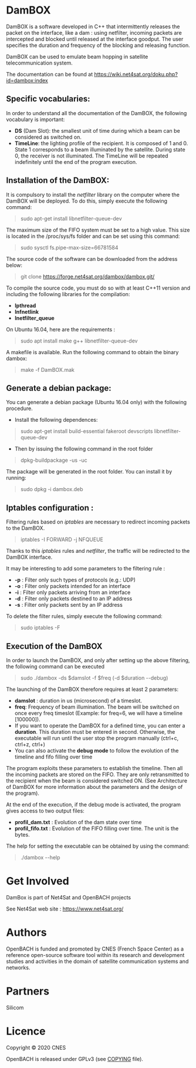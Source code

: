 DamBOX
=====

DamBOX is a software developed in C++ that intermittently releases the packet on the interface, like a dam : using netfilter, incoming packets are intercepted and blocked until released at the interface goodput. The user specifies the duration and frequency of the blocking and releasing function.

DamBOX can be used to emulate beam hopping in satellite telecommunication system.

The documentation can be found at https://wiki.net4sat.org/doku.php?id=dambox:index

Specific vocabularies:
----------------------
In order to understand all the documentation of the DamBOX, the following vocabulary is important:

* **DS** (Dam Slot): the smallest unit of time during which a beam can be considered as switched on.
* **TimeLine**: the lighting profile of the recipient. It is composed of 1 and 0. State 1 corresponds to a beam illuminated by the satellite. During state 0, the receiver is not illuminated. The TimeLine will be repeated indefinitely until the end of the program execution.

Installation of the DamBOX:
--------------------------

It is compulsory to install the *netfilter* library on the computer where the DamBOX will be deployed. To do this, simply execute the following command: 

> sudo apt-get install libnetfilter-queue-dev

The maximum size of the FIFO system must be set to a high value. This size is located in the /proc/sys/fs folder and can be set using this command: 

> sudo sysctl fs.pipe-max-size=66781584

The source code of the software can be downloaded from the address below:

> git clone https://forge.net4sat.org/dambox/dambox.git/

To compile the source code, you must do so with at least C++11 version and including the following libraries for the compilation:

* **lpthread**
* **lnfnetlink**
* **lnetfilter_queue**

On Ubuntu 16.04, here are the requirements :

> sudo apt install make g++ libnetfilter-queue-dev

A makefile is available. Run the following command to obtain the binary dambox:

> make -f DamBOX.mak

Generate a debian package:
--------------------------

You can generate a debian package (Ubuntu 16.04 only) with the following procedure.
* Install the following dependences:

> sudo apt-get install build-essential fakeroot devscripts libnetfilter-queue-dev

* Then by issuing the following command in the root folder

> dpkg-buildpackage -us -uc

The package will be generated in the root folder. 
You can install it by running: 

> sudo dpkg -i dambox.deb


Iptables configuration :
------------------------

Filtering rules based on *iptables* are necessary to redirect incoming packets to the DamBOX.

> iptables -I FORWARD -j NFQUEUE

Thanks to this *iptables* rules and *netfilter*, the traffic will be redirected to the DamBOX interface.

It may be interesting to add some parameters to the filtering rule :

* **-p** : Filter only such types of protocols (e.g.: UDP)
* **-o** : Filter only packets intended for an interface
* **-i** : Filter only packets arriving from an interface
* **-d** : Filter only packets destined to an IP address 
* **-s** : Filter only packets sent by an IP address

To delete the filter rules, simply execute the following command:

> sudo iptables -F

Execution of the DamBOX
----------------------

In order to launch the DamBOX, and only after setting up the above filtering, the following command can be executed

> sudo ./dambox -ds $damslot -f $freq (-d $duration --debug) 

The launching of the DamBOX therefore requires at least 2 parameters:

* **damslot** : duration  in us (microsecond) of a timeslot.
* **freq**: Frequency of beam illumination. The beam will be switched on once every freq timeslot (Example: for freq=6, we will have a timeline [100000]).
* If you want to operate the DamBOX for a defined time, you can enter a **duration**. This duration must be entered in second. Otherwise, the executable will run until the user stop the program manually (ctrl+c, ctrl+z, ctrl+\)
* You can also activate the **debug mode** to follow the evolution of the timeline and fifo filling over time

The program exploits these parameters to establish the timeline. Then all the incoming packets are stored on the FIFO. They are only retransmitted to the recipient when the beam is considered switched ON. (See Architecture of DamBOX for more information about the parameters and the design of the program).

At the end of the execution, if the debug mode is activated, the program gives access to two output files:

* **profil_dam.txt** : Evolution of the dam state over time
* **profil_fifo.txt** : Evolution of the FIFO filling over time. The unit is the bytes.

The help for setting the executable can be obtained by using the command:

> ./dambox --help

Get Involved
============
DamBox is part of Net4Sat and OpenBACH projects

See Net4Sat web site : https://www.net4sat.org/

Authors
=======
OpenBACH is funded and promoted by CNES (French Space Center) as a reference open-source software tool within its research and development studies and activities in the domain of satellite communication systems and networks.

Partners
=======
Silicom 


Licence
=======
Copyright © 2020 CNES

OpenBACH is released under GPLv3 (see [COPYING](COPYING.txt) file).


